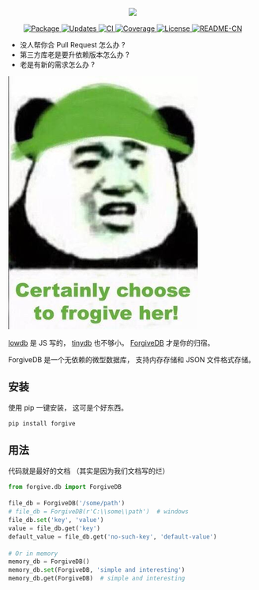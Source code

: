 <p align="center">
    <img src="https://rawgit.com/hui-z/ForgiveDB/master/pics/logo.jpg" height="130">
</p>
<p align="center">
    <a href="https://pypi.python.org/pypi/forgive">
        <img src="https://img.shields.io/pypi/v/forgive.svg" alt="Package"/>
    </a>
    <a href="https://pyup.io/repos/github/hui-z/ForgiveDB/">
        <img src="https://pyup.io/repos/github/hui-z/ForgiveDB/shield.svg" alt="Updates"/>
    </a>
    <a href="https://travis-ci.org/hui-z/ForgiveDB">
        <img src="https://travis-ci.org/hui-z/ForgiveDB.svg?branch=master" alt="CI" />
    </a>
    <a href="http://codecov.io/github/hui-z/ForgiveDB?branch=master">
        <img src="http://codecov.io/github/hui-z/ForgiveDB/coverage.svg?branch=master" alt="Coverage" />
    </a>
    <a href="https://github.com/hui-z/ForgiveDB/blob/master/LICENSE">
        <img src="https://img.shields.io/github/license/hui-z/ForgiveDB.svg" alt="License" />
    </a>
    <a href="README.cn.md">
        <img src="https://img.shields.io/badge/Intro-En-brightgreen.svg" alt="README-CN"/>
    </a>
</p>

* 没人帮你合 Pull Request 怎么办 ?
* 第三方库老是要升依赖版本怎么办 ?
* 老是有新的需求怎么办 ?

![forgive](pics/forgive.jpg)

[lowdb](https://github.com/typicode/lowdb) 是 JS 写的，
[tinydb](http://tinydb.readthedocs.io/en/latest/intro.html) 也不够小。
[ForgiveDB](https://github.com/hui-z/ForgiveDB) 才是你的归宿。

ForgiveDB 是一个无依赖的微型数据库，
支持内存存储和 JSON 文件格式存储。


## 安装

使用 pip 一键安装，
这可是个好东西。

``` python
pip install forgive
```


## 用法

代码就是最好的文档
（其实是因为我们文档写的烂）

``` python
from forgive.db import ForgiveDB

file_db = ForgiveDB('/some/path')
# file_db = ForgiveDB(r'C:\\some\\path')  # windows
file_db.set('key', 'value')
value = file_db.get('key')
default_value = file_db.get('no-such-key', 'default-value')

# Or in memory
memory_db = ForgiveDB()
memory_db.set(ForgiveDB, 'simple and interesting')
memory_db.get(ForgiveDB)  # simple and interesting
```

